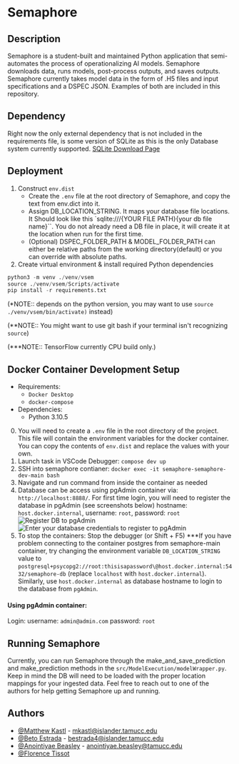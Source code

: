 # Semaphore

## Description

Semaphore is a student-built and maintained Python application that semi-automates the process of operationalizing AI models. Semaphore downloads data, runs models, post-process outputs, and saves outputs. Semaphore currently takes model data in the form of .H5 files and input specifications and a DSPEC JSON. Examples of both are included in this repository.

## Dependency
Right now the only external dependency that is not included in the requirements file, is some version of SQLite as this is the only Database system currently supported.
[SQLite Download Page](https://www.sqlite.org/download.html)
    
## Deployment

1. Construct `env.dist`    
    - Create the `.env` file at the root directory of Semaphore, and copy the text from env.dict into it.
    - Assign DB_LOCATION_STRING. It maps your database file locations. It Should look like this `sqlite:///{YOUR FILE PATH}{your db file name}``. You do not already need a DB file in place, it will create it at the location when run for the first time.
    - (Optional) DSPEC_FOLDER_PATH & MODEL_FOLDER_PATH can either be relative paths from the working directory(default) or you can override with absolute paths.
2. Create virtual environment & install required Python dependencies
```python
python3 -m venv ./venv/vsem
source ./venv/vsem/Scripts/activate
pip install -r requirements.txt
```
(*NOTE:: depends on the python version, you may want to use `source ./venv/vsem/bin/activate)` instead)

(**NOTE:: You might want to use git bash if your terminal isn't recognizing `source`)

(***NOTE:: TensorFlow currently CPU build only.)

## Docker Container Development Setup
- Requirements:
  - `Docker Desktop`
  - `docker-compose`
- Dependencies:
  - Python 3.10.5

0. You will need to create a `.env` file in the root directory of the project. This file will contain the environment variables for the docker container. You can copy the contents of `env.dist` and replace the values with your own.
1. Launch task in VSCode Debugger: `compose dev up`
2. SSH into semaphore contianer: `docker exec -it semaphore-semaphore-dev-main bash`
3. Navigate and run command from inside the container as needed
4. Database can be access using pgAdmin container via: `http://localhost:8888/`. For first time login, you will need to register the database in pgAdmin (see screenshots below)
 hostname: `host.docker.internal`, username: `root`, password: `root`
 ![Register DB to pgAdmin](https://user-images.githubusercontent.com/7061990/268778360-2b92cdc0-19dd-48ae-853c-c52876f747d3.png)
 ![Enter your database credentials to register to pgAdmin](https://user-images.githubusercontent.com/7061990/268778380-36b907c7-da08-4ba8-a232-0c7646dfbb82.png)
5. To stop the containers: Stop the debugger (or Shift + F5)
***If you have problem connecting to the container postgres from semaphore-main container, try changing the environment variable `DB_LOCATION_STRING` value to `postgresql+psycopg2://root:thisisapassword\@host.docker.internal:5432/semaphore-db` (replace `localhost` with `host.docker.internal`). Similarly, use `host.docker.internal` as database hostname to login to the database from `pgAdmin`.

#### Using pgAdmin container:
Login:
username: `admin@admin.com`
password: `root`

## Running Semaphore
Currently, you can run Semaphore through the make_and_save_prediction and make_prediction methods in the `src/ModelExecution/modelWrapper.py`. Keep in mind the DB will need to be loaded with the proper location mappings for your ingested data. Feel free to reach out to one of the authors for help getting Semaphore up and running.

## Authors
* [@Matthew Kastl](https://github.com/matdenkas) - mkastl@islander.tamucc.edu
* [@Beto Estrada](https://github.com/bestrada33) - bestrada4@islander.tamucc.edu
* [@Anointiyae Beasley](https://github.com/abeasley1722) - anointiyae.beasley@tamucc.edu
* [@Florence Tissot](https://github.com/ccftissot)

